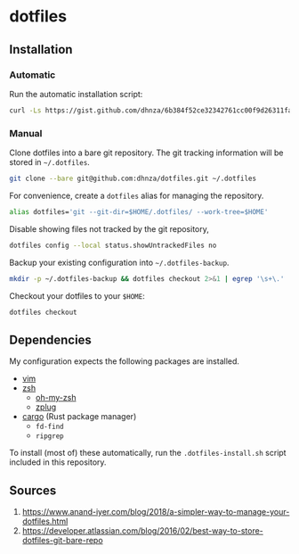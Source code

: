 # dotfiles 


## Installation


### Automatic

Run the automatic installation script:
```sh
curl -Ls https://gist.github.com/dhnza/6b384f52ce32342761cc00f9d26311fa/raw/dotfiles-init.sh | /bin/bash
```


### Manual

Clone dotfiles into a bare git repository. The git tracking information will be stored in `~/.dotfiles`.
```sh
git clone --bare git@github.com:dhnza/dotfiles.git ~/.dotfiles
```

For convenience, create a `dotfiles` alias for managing the repository.

```sh
alias dotfiles='git --git-dir=$HOME/.dotfiles/ --work-tree=$HOME'
```

Disable showing files not tracked by the git repository,
```sh
dotfiles config --local status.showUntrackedFiles no
```

Backup your existing configuration into `~/.dotfiles-backup`.
```sh
mkdir -p ~/.dotfiles-backup && dotfiles checkout 2>&1 | egrep '\s+\.' | xargs -i mv {} ~/.dotfiles-backup
```

Checkout your dotfiles to your `$HOME`:
```sh
dotfiles checkout 
```


## Dependencies

My configuration expects the following packages are installed.

- [vim](https://www.vim.org/download.php)
- [zsh](http://www.zsh.org)
    - [oh-my-zsh](https://github.com/ohmyzsh/ohmyzsh)
    - [zplug](https://github.com/zplug/zplug)
- [cargo](https://www.rust-lang.org/learn/get-started) (Rust package manager)
    - `fd-find`
    - `ripgrep`

To install (most of) these automatically, run the `.dotfiles-install.sh` script included in this repository.


## Sources

1. https://www.anand-iyer.com/blog/2018/a-simpler-way-to-manage-your-dotfiles.html
2. https://developer.atlassian.com/blog/2016/02/best-way-to-store-dotfiles-git-bare-repo
